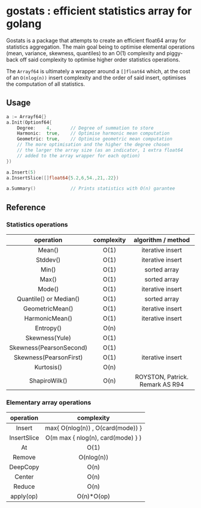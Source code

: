 # gostats : efficient statistics array for golang

Gostats is a package that attempts to create an efficient float64 array for statistics aggregation. The main goal being to optimise elemental operations (mean, variance, skewness, quantiles) to an O(1) complexity and piggy-back off said complexity to optimise higher order statistics operations. 

The `Arrayf64` is ultimately a wrapper around a `[]float64` which, at the cost of an `O(nlog(n))` insert complexity and the order of said insert, optimises the computation of all statistics.

## Usage


```go
a := Arrayf64{}
a.Init(Optionf64{
    Degree:    4,       // Degree of summation to store
    Harmonic:  true,    // Optimise harmonic mean computation
    Geometric: true,    // Optimise geometric mean computation
    // The more optimisation and the higher the degree chosen
    // the larger the array size (as an indicator, 1 extra float64
    // added to the array wrapper for each option)
})

a.Insert(5)
a.InsertSlice([]float64{5.2,6,54.,21,.22})

a.Summary()             // Prints statistics with O(n) garantee 
```


## Reference

### Statistics operations

|        operation        |   complexity  |        algorithm / method       |
|:-----------------------:|:-------------:|:-------------------------------:|
|          Mean()         |      O(1)     |         iterative insert        |
|         Stddev()        |      O(1)     |         iterative insert        |
|          Min()          |      O(1)     |           sorted array          |
|          Max()          |      O(1)     |           sorted array          |
|          Mode()         |      O(1)     |         iterative insert        |
|  Quantile() or Median() |      O(1)     |           sorted array          |
|      GeometricMean()    |      O(1)     |         iterative insert        |
|       HarmonicMean()    |      O(1)     |         iterative insert        |
|        Entropy()        |      O(n)     |                                 |
|      Skewness(Yule)     |      O(1)     |                                 |
| Skewness(PearsonSecond) |      O(1)     |                                 |
|  Skewness(PearsonFirst) |      O(1)     |         iterative insert        |
|        Kurtosis()       |      O(n)     |                                 |
|      ShapiroWilk()      |      O(n)     | ROYSTON, Patrick. Remark AS R94 |

### Elementary array operations

|  operation  |  complexity |
|:-----------:|:-----------:|
|    Insert   |  max{ O(nlog(n)) , O(card(mode)) }|
| InsertSlice | O(m max { nlog(n), card(mode) } ) |
|      At     |     O(1)    |
|    Remove   |  O(nlog(n)) |
|   DeepCopy  |     O(n)    |
|    Center   |     O(n)    |
|    Reduce   |     O(n)    |
|  apply(op)  |  O(n)*O(op) |

